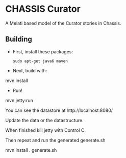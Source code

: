 CHASSIS Curator
===============

A Melati based model of the Curator stories in Chassis. 


Building
--------

* First, install these packages:

      sudo apt-get java6 maven

* Next, build with:

mvn install


* Run!

mvn jetty:run


You can see the datastore at http://localhost:8080/ 

Update the data or the datastructure. 

When finished kill jetty with Control C. 

Then repeat and run the generated generate.sh

mvn install 
. generate.sh



